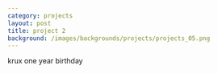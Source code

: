 ```yaml
---
category: projects
layout: post
title: project 2
background: /images/backgrounds/projects/projects_05.png
---
```

krux one year birthday